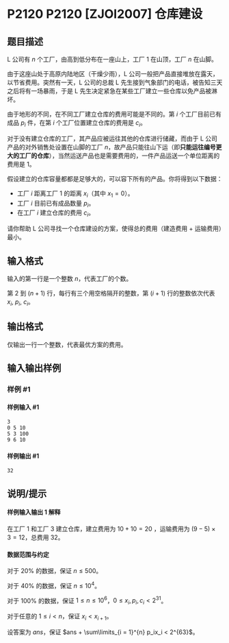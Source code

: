 # P2120 P2120 [ZJOI2007] 仓库建设

## 题目描述

L 公司有 $n$ 个工厂，由高到低分布在一座山上，工厂 $1$ 在山顶，工厂 $n$ 在山脚。

由于这座山处于高原内陆地区（干燥少雨），L 公司一般把产品直接堆放在露天，以节省费用。突然有一天，L 公司的总裁 L 先生接到气象部门的电话，被告知三天之后将有一场暴雨，于是 L 先生决定紧急在某些工厂建立一些仓库以免产品被淋坏。

由于地形的不同，在不同工厂建立仓库的费用可能是不同的。第 $i$ 个工厂目前已有成品 $p_i$ 件，在第 $i$ 个工厂位置建立仓库的费用是 $c_i$。

对于没有建立仓库的工厂，其产品应被运往其他的仓库进行储藏，而由于 L 公司产品的对外销售处设置在山脚的工厂 $n$，故产品只能往山下运（即**只能运往编号更大的工厂的仓库**），当然运送产品也是需要费用的，一件产品运送一个单位距离的费用是 $1$。

假设建立的仓库容量都都是足够大的，可以容下所有的产品。你将得到以下数据：

- 工厂 $i$ 距离工厂 $1$ 的距离 $x_i$（其中 $x_1=0$）。
- 工厂 $i$ 目前已有成品数量 $p_i$。
- 在工厂 $i$ 建立仓库的费用 $c_i$。

请你帮助 L 公司寻找一个仓库建设的方案，使得总的费用（建造费用 + 运输费用）最小。

## 输入格式

输入的第一行是一个整数 $n$，代表工厂的个数。

第 $2$ 到 $(n + 1)$ 行，每行有三个用空格隔开的整数，第 $(i + 1)$ 行的整数依次代表 $x_i,~p_i,~c_i$。

## 输出格式

仅输出一行一个整数，代表最优方案的费用。

## 输入输出样例

### 样例 #1

#### 样例输入 #1

```
3
0 5 10
5 3 100
9 6 10
```

#### 样例输出 #1

```
32
```

## 说明/提示

#### 样例输入输出 $1$ 解释

在工厂 $1$ 和工厂 $3$ 建立仓库，建立费用为 $10+10=20$ ，运输费用为 $(9-5) \times 3 = 12$，总费用 $32$。

#### 数据范围与约定

对于 $20\%$ 的数据，保证 $n \leq 500$。

对于 $40\%$ 的数据，保证 $n \leq 10^4$。

对于 $100\%$ 的数据，保证 $1 \leq n \leq 10^6$，$0 \leq x_i,p_i,c_i < 2^{31}$。

对于任意的 $1 \leq i < n$，保证 $x_i < x_{i + 1}$。

设答案为 $ans$，保证 $ans + \sum\limits_{i = 1}^{n} p_ix_i < 2^{63}$。
